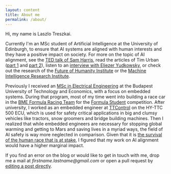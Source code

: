 ```yaml
---
layout: content
title: About me
permalink: /about/
---
```


Hi, my name is Laszlo Treszkai.

Currently I'm an MSc student of Artificial Intelligence at the University of Edinburgh, to ensure that AI systems are aligned with human interests and they have a positive impact on society. For more on the topic of AI alignment, see the [TED talk of Sam Harris](https://www.youtube.com/watch?v=8nt3edWLgIg), read the articles of Tim Urban ([part 1](https://waitbutwhy.com/2015/01/artificial-intelligence-revolution-1.html) and [part 2](https://waitbutwhy.com/2015/01/artificial-intelligence-revolution-2.html)), listen to an [interview with Eliezer Yudkowsky](https://www.youtube.com/watch?v=AaNLX71Hl88), or check out the research of the [Future of Humanity Institute](https://www.fhi.ox.ac.uk/research/research-areas/#1513087763365-e148efe6-2d23) or the [Machine Intelligence Research Institute](https://intelligence.org).

Previously I received an [MSc in Electrical Engineering](https://www.mit.bme.hu/eng/) at the Budapest University of Technology and Economics, with a focus on embedded systems. During that program, most of my time went into building a race car in the [BME Formula Racing Team](frt.bme.hu) for the [Formula Student](https://www.formulastudent.de) competition. After university, I worked as an embedded engineer at [TTControl](ttcontrol.com) on the HY-TTC 500 ECU, which is used for safety critical applications in big and clumsy vehicles like tractors, snow groomers and bridge building machines. Then I realized that while embedded engineers are necessary for stopping global warming and getting to Mars and saving lives in a myriad ways, the field of AI safety is way more neglected in comparison. Given that it is [the survival of the human race that is at stake](https://nickbostrom.com/astronomical/waste.html), I figured that my work on AI alignment would have a higher marginal impact.

If you find an error on the blog or would like to get in touch with me, drop me a mail at _firstname.lastname@gmail.com_ or open a pull request by [editing a post directly](https://github.com/treszkai/treszkai.github.io/tree/master/_posts).
